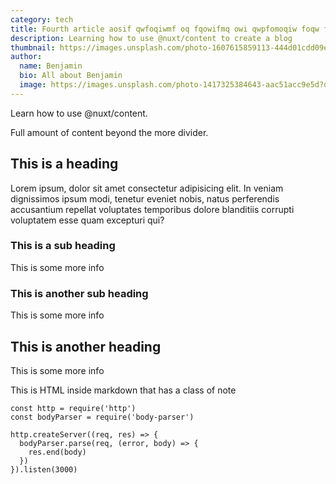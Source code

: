 ```yaml
---
category: tech
title: Fourth article aosif qwfoqiwmf oq fqowifmq owi qwpfomoqiw foqw foqiwmfo iqmw ofimqwoi 
description: Learning how to use @nuxt/content to create a blog
thumbnail: https://images.unsplash.com/photo-1607615859113-444d01cdd09e?ixid=MXwxMjA3fDB8MHxwaG90by1wYWdlfHx8fGVufDB8fHw%3D&ixlib=rb-1.2.1&auto=format&fit=crop&w=2550&q=80
author:
  name: Benjamin
  bio: All about Benjamin
  image: https://images.unsplash.com/photo-1417325384643-aac51acc9e5d?q=75&fm=jpg&w=400&fit=max
---
```


Learn how to use @nuxt/content.
<!--more-->
Full amount of content beyond the more divider.

## This is a heading

Lorem ipsum, dolor sit amet consectetur adipisicing elit. In veniam dignissimos ipsum modi, tenetur eveniet nobis, natus perferendis accusantium repellat voluptates temporibus dolore blanditiis corrupti voluptatem esse quam excepturi qui?

### This is a sub heading

This is some more info

### This is another sub heading

This is some more info

## This is another heading

This is some more info

<div class="bg-blue-500 text-white p-4 mb-4">
  This is HTML inside markdown that has a class of note
</div>

```js{1,4}[server.js]
const http = require('http')
const bodyParser = require('body-parser')

http.createServer((req, res) => {
  bodyParser.parse(req, (error, body) => {
    res.end(body)
  })
}).listen(3000)
```